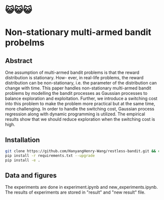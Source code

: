 # 😺😺😺
# Non-stationary multi-armed bandit probelms

## Abstract

One assumption of multi-armed bandit problems is that the reward distribution is stationary. How-
ever, in real-life problems, the reward distribution can be non-stationary, i.e. the parameter of the
distribution can change with time. This paper handles non-stationary multi-armed bandit problems
by modelling the bandit processes as Gaussian processes to balance exploration and exploitation.
Further, we introduce a switching cost into this problem to make the problem more practical but at
the same time, more challenging. In order to handle the switching cost, Gaussian process regression
along with dynamic programming is utilized. The empirical results show that we should reduce
exploration when the switching cost is high.

## Installation
```bash
git clone https://github.com/HanyangHenry-Wang/restless-bandit.git && cd restless-bandit
pip install -r requirements.txt --upgrade
pip install -e .
```


## Data and figures
The experiments are done in experiment.ipynb and new_experiments.ipynb. The results of experiments are stored in "result" and "new result" file.

